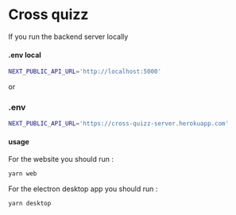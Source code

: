 # Cross quizz

If you run the backend server locally

#### .env local

```bash
NEXT_PUBLIC_API_URL='http://localhost:5000'
```

or

### .env

```bash
NEXT_PUBLIC_API_URL='https://cross-quizz-server.herokuapp.com'
```

#### usage

For the website you should run :

```bash
yarn web
```

For the electron desktop app you should run :

```bash
yarn desktop
```
